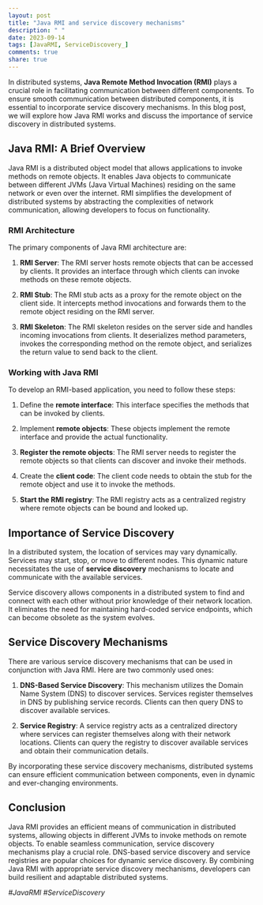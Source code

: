 ```yaml
---
layout: post
title: "Java RMI and service discovery mechanisms"
description: " "
date: 2023-09-14
tags: [JavaRMI, ServiceDiscovery_]
comments: true
share: true
---
```


In distributed systems, **Java Remote Method Invocation (RMI)** plays a crucial role in facilitating communication between different components. To ensure smooth communication between distributed components, it is essential to incorporate service discovery mechanisms. In this blog post, we will explore how Java RMI works and discuss the importance of service discovery in distributed systems.

## Java RMI: A Brief Overview

Java RMI is a distributed object model that allows applications to invoke methods on remote objects. It enables Java objects to communicate between different JVMs (Java Virtual Machines) residing on the same network or even over the internet. RMI simplifies the development of distributed systems by abstracting the complexities of network communication, allowing developers to focus on functionality.

### RMI Architecture

The primary components of Java RMI architecture are:

1. **RMI Server**: The RMI server hosts remote objects that can be accessed by clients. It provides an interface through which clients can invoke methods on these remote objects.

2. **RMI Stub**: The RMI stub acts as a proxy for the remote object on the client side. It intercepts method invocations and forwards them to the remote object residing on the RMI server.

3. **RMI Skeleton**: The RMI skeleton resides on the server side and handles incoming invocations from clients. It deserializes method parameters, invokes the corresponding method on the remote object, and serializes the return value to send back to the client.

### Working with Java RMI

To develop an RMI-based application, you need to follow these steps:

1. Define the **remote interface**: This interface specifies the methods that can be invoked by clients.

2. Implement **remote objects**: These objects implement the remote interface and provide the actual functionality.

3. **Register the remote objects**: The RMI server needs to register the remote objects so that clients can discover and invoke their methods.

4. Create the **client code**: The client code needs to obtain the stub for the remote object and use it to invoke the methods.

5. **Start the RMI registry**: The RMI registry acts as a centralized registry where remote objects can be bound and looked up.

## Importance of Service Discovery

In a distributed system, the location of services may vary dynamically. Services may start, stop, or move to different nodes. This dynamic nature necessitates the use of **service discovery** mechanisms to locate and communicate with the available services.

Service discovery allows components in a distributed system to find and connect with each other without prior knowledge of their network location. It eliminates the need for maintaining hard-coded service endpoints, which can become obsolete as the system evolves.

## Service Discovery Mechanisms

There are various service discovery mechanisms that can be used in conjunction with Java RMI. Here are two commonly used ones:

1. **DNS-Based Service Discovery**: This mechanism utilizes the Domain Name System (DNS) to discover services. Services register themselves in DNS by publishing service records. Clients can then query DNS to discover available services.

2. **Service Registry**: A service registry acts as a centralized directory where services can register themselves along with their network locations. Clients can query the registry to discover available services and obtain their communication details.

By incorporating these service discovery mechanisms, distributed systems can ensure efficient communication between components, even in dynamic and ever-changing environments.

## Conclusion

Java RMI provides an efficient means of communication in distributed systems, allowing objects in different JVMs to invoke methods on remote objects. To enable seamless communication, service discovery mechanisms play a crucial role. DNS-based service discovery and service registries are popular choices for dynamic service discovery. By combining Java RMI with appropriate service discovery mechanisms, developers can build resilient and adaptable distributed systems.

_#JavaRMI #ServiceDiscovery_